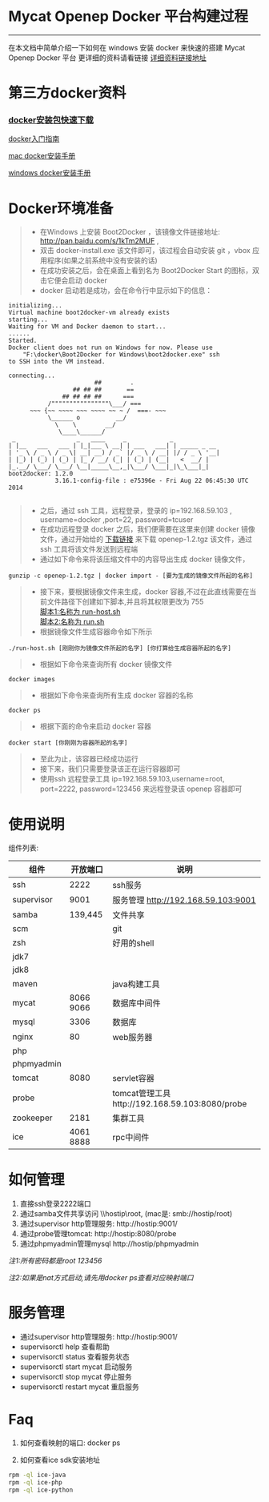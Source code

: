 # Mycat Openep Docker 平台构建过程

------
在本文档中简单介绍一下如何在 windows 安装 docker 来快速的搭建 Mycat Openep Docker 平台
更详细的资料请看链接 [详细资料链接地址](https://github.com/aimer1027/Mycat-openEP/blob/master/docker/README.md)


# 第三方docker资料

### [docker安装包快速下载](http://pan.baidu.com/s/1dDew2m1)

[docker入门指南][1]

[mac docker安装手册][2]

[windows docker安装手册][3]

# Docker环境准备
>* 在Windows 上安装 Boot2Docker ，该镜像文件链接地址: http://pan.baidu.com/s/1kTm2MUF , 
>* 双击 docker-install.exe 该文件即可，该过程会自动安装 git ，vbox 应用程序(如果之前系统中没有安装的话)
>* 在成功安装之后，会在桌面上看到名为 Boot2Docker Start 的图标，双击它便会启动 docker
>* docker 启动若是成功，会在命令行中显示如下的信息：
```
initializing...
Virtual machine boot2docker-vm already exists
starting...
Waiting for VM and Docker daemon to start...
......
Started.
Docker client does not run on Windows for now. Please use
    "F:\docker\Boot2Docker for Windows\boot2docker.exe" ssh
to SSH into the VM instead.

connecting...
                        ##        .
                  ## ## ##       ==
               ## ## ## ##      ===
           /""""""""""""""""\___/ ===
      ~~~ {~~ ~~~~ ~~~ ~~~~ ~~ ~ /  ===- ~~~
           \______ o          __/
             \    \        __/
              \____\______/
 _                 _   ____     _            _
| |__   ___   ___ | |_|___ \ __| | ___   ___| | _____ _ __
| '_ \ / _ \ / _ \| __| __) / _` |/ _ \ / __| |/ / _ \ '__|
| |_) | (_) | (_) | |_ / __/ (_| | (_) | (__|   <  __/ |
|_.__/ \___/ \___/ \__|_____\__,_|\___/ \___|_|\_\___|_|
boot2docker: 1.2.0
             3.16.1-config-file : e75396e - Fri Aug 22 06:45:30 UTC 2014


```
>* 之后，通过 ssh 工具，远程登录，登录的 ip=192.168.59.103 , username=docker ,port=22, password=tcuser 
>* 在成功远程登录 docker 之后，我们便需要在这里来创建 docker 镜像文件，通过开始给的 [下载链接](http://pan.baidu.com/s/1dDew2m1) 来下载 openep-1.2.tgz 该文件，通过 ssh 工具将该文件发送到远程端
>* 通过如下命令来将该压缩文件中的内容导出生成 docker 镜像文件，
````
gunzip -c openep-1.2.tgz | docker import - [要为生成的镜像文件所起的名称]
````
>* 接下来，要根据镜像文件来生成，docker 容器,不过在此直线需要在当前文件路径下创建如下脚本,并且将其权限更改为 755<br/>
   [脚本1:名称为 run-host.sh](https://github.com/aimer1027/Mycat-openEP/blob/master/docker/run-host.sh) <br/>
   [脚本2:名称为 run.sh](https://github.com/aimer1027/Mycat-openEP/blob/master/docker/run.sh)
>* 根据镜像文件生成容器命令如下所示
```shell
./run-host.sh [刚刚你为镜像文件所起的名字] [你打算给生成容器所起的名字] 

```
>* 根据如下命令来查询所有 docker 镜像文件
```
docker images
```

>* 根据如下命令来查询所有生成 docker 容器的名称
````
docker ps 
````
>* 根据下面的命令来启动 docker 容器
````
docker start [你刚刚为容器所起的名字]
````
>* 至此为止，该容器已经成功运行
>* 接下来，我们只需要登录该正在运行容器即可
>* 使用ssh 远程登录工具 ip=192.168.59.103,username=root, port=2222, password=123456 来远程登录该 openep 容器即可
# 使用说明

组件列表:

| 组件         |  开放端口  | 说明                              		       |
| ----         | -----      | ----                          		           |
| ssh          | 2222       | ssh服务                      		             |
| supervisor   | 9001       | 服务管理 http://192.168.59.103:9001                      		           |
| samba        | 139,445    | 文件共享                    		               |
| scm          |            | git                         		               |
| zsh          |            | 好用的shell                 			            |
| jdk7         |            |                             			           |
| jdk8         |            |                                       	       |
| maven        |            | java构建工具                           		   |
| mycat        | 8066 9066  | 数据库中间件                     		         |
| mysql        | 3306       | 数据库                                		    |
| nginx        | 80         | web服务器                              		    |
| php          |            |                                        		   |
| phpmyadmin   |            |  |
| tomcat       | 8080       | servlet容器                            			 |
| probe        |            | tomcat管理工具http://192.168.59.103:8080/probe |
| zookeeper    | 2181       | 集群工具                               		   |
| ice          | 4061 8888  | rpc中间件                              			|
 

# 如何管理

1. 直接ssh登录2222端口 
2. 通过samba文件共享访问 \\\\hostip\root, (mac是: smb://hostip/root)
3. 通过supervisor http管理服务: http://hostip:9001/
4. 通过probe管理tomcat: http://hostip:8080/probe
5. 通过phpmyadmin管理mysql http://hostip/phpmyadmin

*注1:所有密码都是root 123456*

*注2:如果是nat方式启动,请先用docker ps查看对应映射端口*

# 服务管理

 - 通过supervisor http管理服务: http://hostip:9001/
 - supervisorctl help
  查看帮助
 - supervisorctl status
  查看服务状态
 - supervisorctl start mycat
  启动服务
 - supervisorctl stop mycat
  停止服务
 - supervisorctl restart mycat
  重启服务

# Faq

1. 如何查看映射的端口:
docker ps

2. 如何查看ice sdk安装地址
```bash
rpm -ql ice-java
rpm -ql ice-php
rpm -ql ice-python
```

[1]: http://www.widuu.com/chinese_docker/
[2]: http://www.widuu.com/chinese_docker/installation/macos.html
[3]: http://www.widuu.com/chinese_docker/installation/windows.html